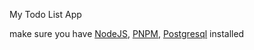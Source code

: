 My Todo List App

make sure you have [NodeJS](https://nodejs.org/en/download/), [PNPM](https://pnpm.io/id/installation), [Postgresql](https://www.postgresql.org/download/) installed
